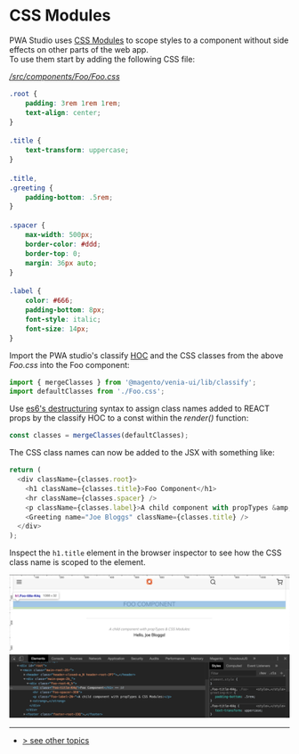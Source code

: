 # CSS Modules
PWA Studio uses [CSS Modules] to scope styles to a component without side effects on other parts of the web app.   
To use them start by adding the following CSS file:

_[/src/components/Foo/Foo.css]_
```css
.root {
    padding: 3rem 1rem 1rem;
    text-align: center;
}
 
.title {
    text-transform: uppercase;
}
 
.title,
.greeting {
    padding-bottom: .5rem;
}
 
.spacer {
    max-width: 500px;
    border-color: #ddd;
    border-top: 0;
    margin: 36px auto;
}
 
.label {
    color: #666;
    padding-bottom: 8px;
    font-style: italic;
    font-size: 14px;
}
```

Import the PWA studio's classify [HOC] and the CSS classes from the above _Foo.css_ into the Foo component:    
```javascript
import { mergeClasses } from '@magento/venia-ui/lib/classify';
import defaultClasses from './Foo.css';
```

Use [es6's destructuring] syntax to assign class names added to REACT props by the classify HOC to a const within the *render()* function:    
```javascript
const classes = mergeClasses(defaultClasses);
```

The CSS class names can now be added to the JSX with something like:

```javascript
return (
  <div className={classes.root}>
    <h1 className={classes.title}>Foo Component</h1>
    <hr className={classes.spacer} />
    <p className={classes.label}>A child component with propTypes &amp; CSS Modules:</p>
    <Greeting name="Joe Bloggs" className={classes.title} />
  </div>
);
```

Inspect the `h1.title` element in the browser inspector to see how the CSS class name is scoped to the element.

![CSS Modules screenshot](./css-modules-screenshot.png)

---
- [> see other topics](../../README.md#Topics)

[CSS Modules]: https://magento.github.io/pwa-studio/technologies/basic-concepts/css-modules/
[HOC]: https://reactjs.org/docs/higher-order-components.html
[es6's destructuring]: https://developer.mozilla.org/en-US/docs/Web/JavaScript/Reference/Operators/Destructuring_assignment
[/src/components/Foo/Foo.css]: /src/components/Foo/Foo.css